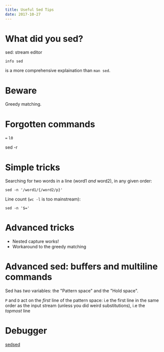 ```yaml
---
title: Useful Sed Tips
date: 2017-10-27
---
```


# What did you sed?

sed: stream editor

    info sed

is a more comprehensive explaination than `man sed`.

# Beware

Greedy matching.

# Forgotten commands

`=`
`l0`

sed -r

# Simple tricks

Searching for two words in a line (word1 _and_ word2), in any given order:

    sed -n '/word1/{/word2/p}'

Line count (`wc -l` is too mainstream):

    sed -n '$='

# Advanced tricks

* Nested capture works!
* Workaround to the greedy matching

# Advanced sed: buffers and multiline commands

Sed has _two_ variables: the "Pattern space" and the "Hold space".

`P` and `D` act on the _first_ line of the pattern space: i.e the first
line in the same order as the input stream (unless you did weird
substitutions), i.e the _topmost_ line

# Debugger

[sedsed](http://aurelio.net/projects/sedsed/)
